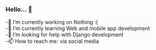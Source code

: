 ### Hello... 👋
 -🔭 I’m currently working on Nothing :(<br>
 -🌱 I’m currently learning Web and mobile app development<br>
 -🤔 I’m looking for help with Django development<br>
 -📫 How to reach me: via social media<br>

<!--
**Areasus/Areasus** is a ✨ _special_ ✨ repository because its `README.md` (this file) appears on your GitHub profile.

Here are some ideas to get you started:

- 🔭 I’m currently working on ...
- 🌱 I’m currently learning ...
- 👯 I’m looking to collaborate on ...
- 🤔 I’m looking for help with ...
- 💬 Ask me about ...
- 📫 How to reach me: ...
- 😄 Pronouns: ...
- ⚡ Fun fact: ...
-->
